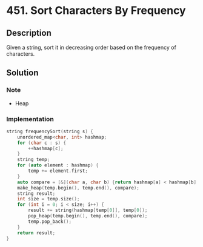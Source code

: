 # 451. Sort Characters By Frequency

## Description

Given a string, sort it in decreasing order based on the frequency of characters.

## Solution

### Note

* Heap

### Implementation

```cpp
string frequencySort(string s) {
    unordered_map<char, int> hashmap;
    for (char c : s) {
        ++hashmap[c];
    }
    string temp;
    for (auto element : hashmap) {
        temp += element.first;
    }
    auto compare = [&](char a, char b) {return hashmap[a] < hashmap[b];};
    make_heap(temp.begin(), temp.end(), compare);
    string result;
    int size = temp.size();
    for (int i = 0; i < size; i++) {
        result += string(hashmap[temp[0]], temp[0]);
        pop_heap(temp.begin(), temp.end(), compare);
        temp.pop_back();
    }
    return result;
}
```
